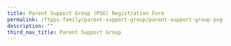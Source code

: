 ```yaml
---
title: Parent Support Group (PSG) Registration Form
permalink: /ftpps-family/parent-support-group/parent-support-group-psg-registration-form/
description: ""
third_nav_title: Parent Support Group
---
```

